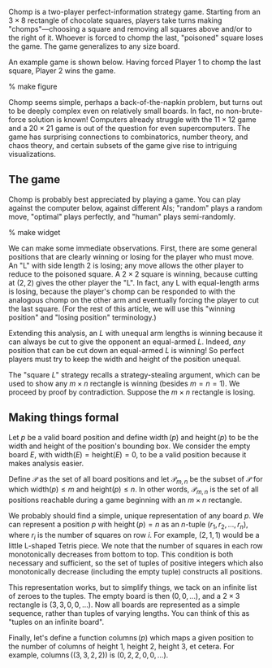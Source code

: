 Chomp is a two-player perfect-information strategy game. Starting from an $3\times 8$ rectangle of chocolate squares, players take turns making "chomps"—choosing a square and removing all squares above and/or to the right of it. Whoever is forced to chomp the last, "poisoned" square loses the game. The game generalizes to any size board.

An example game is shown below. Having forced Player 1 to chomp the last square, Player 2 wins the game.

% make figure

Chomp seems simple, perhaps a back-of-the-napkin problem, but turns out to be deeply complex even on relatively small boards. In fact, no non-brute-force solution is known! Computers already struggle with the $11\times 12$ game and a $20\times 21$ game is out of the question for even supercomputers. The game has surprising connections to combinatorics, number theory, and chaos theory, and certain subsets of the game give rise to intriguing visualizations.

## The game

Chomp is probably best appreciated by playing a game. You can play against the computer below, against different AIs; "random" plays a random move, "optimal" plays perfectly, and "human" plays semi-randomly.

% make widget

We can make some immediate observations. First, there are some general positions that are clearly winning or losing for the player who must move. An "L" with side length $2$ is losing; any move allows the other player to reduce to the poisoned square. A $2\times 2$ square is winning, because cutting at $(2, 2)$ gives the other player the "L". In fact, any L with equal-length arms is losing, because the player's chomp can be responded to with the analogous chomp on the other arm and eventually forcing the player to cut the last square. (For the rest of this article, we will use this "winning position" and "losing position" terminology.)

Extending this analysis, an $L$ with unequal arm lengths is winning because it can always be cut to give the opponent an equal-armed $L$. Indeed, *any* position that can be cut down an equal-armed $L$ is winning! So perfect players must try to keep the width and height of the position unequal.

The "square $L$" strategy recalls a strategy-stealing argument, which can be used to show any $m\times n$ rectangle is winning (besides $m=n=1$). We proceed by proof by contradiction. Suppose the $m\times n$ rectangle is losing.

## Making things formal

Let $p$ be a valid board position and define $\operatorname{width}(p)$ and $\operatorname{height}(p)$ to be the width and height of the position's bounding box. We consider the empty board $E$, with $\text{width}(E) = \text{height}(E) = 0$, to be a valid position because it makes analysis easier.

Define $\mathcal{P}$ as the set of all board positions and let $\mathcal{P}_{m,n}$ be the subset of $\mathcal{P}$ for which $\text{width}(p)\leq m$ and $\text{height}(p)\leq n$. In other words, $\mathcal{P}_{m,n}$ is the set of all positions reachable during a game beginning with an $m\times n$ rectangle.

We probably should find a simple, unique representation of any board $p$. We can represent a position $p$ with $\operatorname{height}(p)=n$ as an $n$-tuple $\left(r_1, r_2, …, r_n\right)$, where $r_i$ is the number of squares on row $i$. For example, $(2, 1, 1)$ would be a little L-shaped Tetris piece. We note that the number of squares in each row monotonically decreases from bottom to top. This condition is both necessary and sufficient, so the set of tuples of positive integers which also monotonically decrease (including the empty tuple) constructs all positions.

This representation works, but to simplify things, we tack on an infinite list of zeroes to the tuples. The empty board is then $(0, 0, \dots)$, and a $2\times 3$ rectangle is $(3, 3, 0, 0, \dots)$. Now all boards are represented as a simple sequence, rather than tuples of varying lengths. You can think of this as "tuples on an infinite board".

Finally, let's define a function $\operatorname{columns}(p)$ which maps a given position to the number of columns of height $1$, height $2$, height $3$, et cetera. For example, $\operatorname{columns}((3, 3, 2, 2))$ is $(0, 2, 2, 0, 0, \dots)$.






<!--stackedit_data:
eyJoaXN0b3J5IjpbMTU2NzQ4NTkyMiwyMTI0NDcwNjU0LC04MD
Y2MTU0OTYsMTY4MDU0MTg4MCwtOTA3MzI4ODIzXX0=
-->